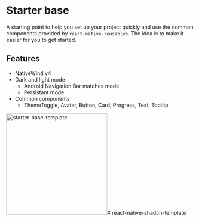 # Starter base

A starting point to help you set up your project quickly and use the common components provided by `react-native-reusables`. The idea is to make it easier for you to get started.

## Features

- NativeWind v4
- Dark and light mode
    - Android Navigation Bar matches mode
    - Persistant mode
- Common components
    - ThemeToggle, Avatar, Button, Card, Progress, Text, Tooltip

<img src="https://github.com/mrzachnugent/react-native-reusables/assets/63797719/42c94108-38a7-498b-9c70-18640420f1bc"
     alt="starter-base-template"
     style="width:270px;" />#   r e a c t - n a t i v e - s h a d c n - t e m p l a t e  
 